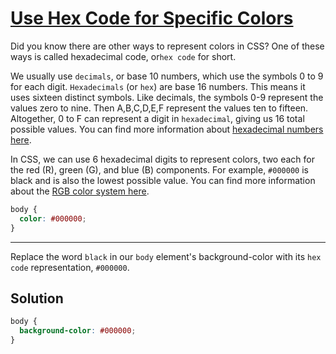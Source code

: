 # [Use Hex Code for Specific Colors](https://learn.freecodecamp.org/responsive-web-design/basic-css/use-hex-code-for-specific-colors)

Did you know there are other ways to represent colors in CSS? One of these ways is called hexadecimal code, or`hex code` for short.

We usually use `decimals`, or base 10 numbers, which use the symbols 0 to 9 for each digit. `Hexadecimals` (or `hex`) are base 16 numbers. This means it uses sixteen distinct symbols. Like decimals, the symbols 0-9 represent the values zero to nine. Then A,B,C,D,E,F represent the values ten to fifteen. Altogether, 0 to F can represent a digit in `hexadecimal`, giving us 16 total possible values. You can find more information about [hexadecimal numbers here](https://en.wikipedia.org/wiki/Hexadecimal).

In CSS, we can use 6 hexadecimal digits to represent colors, two each for the red (R), green (G), and blue (B) components. For example, `#000000` is black and is also the lowest possible value. You can find more information about the [RGB color system here](https://en.wikipedia.org/wiki/RGB_color_model).

```css
body {
  color: #000000;
}
```

---

Replace the word `black` in our `body` element's background-color with its `hex code` representation, `#000000`.

## Solution

```css
body {
  background-color: #000000;
}
```